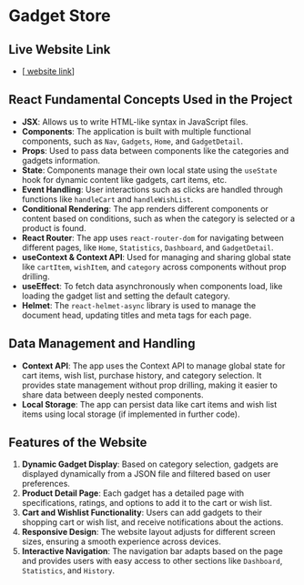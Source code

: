 
# Gadget Store

## Live Website Link
- [[ website link](https://ph-b10-a008.netlify.app/)]

## React Fundamental Concepts Used in the Project
- **JSX**: Allows us to write HTML-like syntax in JavaScript files.
- **Components**: The application is built with multiple functional components, such as `Nav`, `Gadgets`, `Home`, and `GadgetDetail`.
- **Props**: Used to pass data between components like the categories and gadgets information.
- **State**: Components manage their own local state using the `useState` hook for dynamic content like gadgets, cart items, etc.
- **Event Handling**: User interactions such as clicks are handled through functions like `handleCart` and `handleWishList`.
- **Conditional Rendering**: The app renders different components or content based on conditions, such as when the category is selected or a product is found.
- **React Router**: The app uses `react-router-dom` for navigating between different pages, like `Home`, `Statistics`, `Dashboard`, and `GadgetDetail`.
- **useContext & Context API**: Used for managing and sharing global state like `cartItem`, `wishItem`, and `category` across components without prop drilling.
- **useEffect**: To fetch data asynchronously when components load, like loading the gadget list and setting the default category.
- **Helmet**: The `react-helmet-async` library is used to manage the document head, updating titles and meta tags for each page.

## Data Management and Handling
- **Context API**: The app uses the Context API to manage global state for cart items, wish list, purchase history, and category selection. It provides state management without prop drilling, making it easier to share data between deeply nested components.
- **Local Storage**: The app can persist data like cart items and wish list items using local storage (if implemented in further code). 

## Features of the Website
1. **Dynamic Gadget Display**: Based on category selection, gadgets are displayed dynamically from a JSON file and filtered based on user preferences.
2. **Product Detail Page**: Each gadget has a detailed page with specifications, ratings, and options to add it to the cart or wish list.
3. **Cart and Wishlist Functionality**: Users can add gadgets to their shopping cart or wish list, and receive notifications about the actions.
4. **Responsive Design**: The website layout adjusts for different screen sizes, ensuring a smooth experience across devices.
5. **Interactive Navigation**: The navigation bar adapts based on the page and provides users with easy access to other sections like `Dashboard`, `Statistics`, and `History`.

